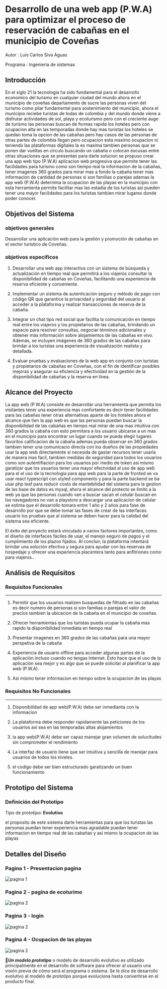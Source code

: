 # Desarrollo de una web app (P.W.A) para optimizar el proceso de reservación de cabañas en el municipio de Coveñas

Autor : Luis Carlos Siva Aguas

Programa : Ingenieria de sistemas

## Introducción
En el siglo 21 la tecnologia ha sido fundamental para el desarrollo economico del turismo en cualquier ciudad del mundo ahora en el municipio de coveñas departamento de sucre las personas viven del turismo como pilar fundamental para sostenimiento del municipio, ahora el municipio reciebe turistas de todas de colombia y del mundo donde viene a disfrutar actividades de sol, playa y ecoturismo pero con el creciente auge de turismo las personas buscan de formas rapida los hoteles pero con ocupacion alta en las temporadas donde hay mas turistas los hoteles se quedan toma la opcion de las cabañas pero hay casos de las personas de otras partes de colombia llegan pero ocupacion esta maximo ocupacion ni teniendo las plataformas digitales la es maxima tambien personas que se ponen dar vueltas en circulo buscando un cabaña o colocan excusas entre otras situaciones que se presentan para darle solucion se propuso crear una app web tipo (P.W.A) aplicacion web progresiva que permite tener las facilidades para turismo como son tiempo real la informacion de la cabañas, tener imagenes 360 grados para mirar mas a fondo la cabaña tener mas informacion de cantidad de personas si son familias o parejas ademas la app web (P.W.A) determina la ocupacion de las playas en la municipio con esta herramienta permite facilitar mas las estadia de los turistas asi pueden tener una mayor facilidades para los turistas tambien mirar lugares donde poder conocer.


## Objetivos del Sistema

### objetivos generales
Desarrollar una aplicación web para la gestión y promoción de cabañas en el sector turístico de Coveñas. 
### objetivos especificos
1. Desarrollar una web app interactiva con un sistema de búsqueda y actualización en tiempo real que permitirá a los viajeros consultar la disponibilidad de cabañas en Coveñas, facilitando una experiencia de reserva eficiente y conveniente.
2. Implementar un sistema de autenticación seguro y método de pago con código QR que garantice la privacidad y seguridad del usuario al acceder a la plataforma y realizar transacciones de reserva de la cabaña.

3. Integrar un chat tipo red social que facilita la comunicación en tiempo real entre los viajeros y los propietarios de las cabañas, brindando un espacio para resolver consultas, negociar términos adicionales y obtener más información sobre alojamientos de las cabañas en vivo. Además, se incluyen imágenes de 360 grados de las cabañas para brindar a los turistas una experiencia de visualización realista y detallada.

4. Evaluar pruebas y evaluaciones de la web app en conjunto con turistas y propietarios de cabañas en Coveñas, con el fin de identificar posibles mejoras y asegurar su eficiencia y efectividad en la gestión de la disponibilidad de cabañas y la reserva en línea.

## Alcance del Proyecto

La app web (P.W.A) consiste en desarrollar una herramienta que permita los visitantes tener una experiencia mas confortante
es decir tener facilidades para las cabañas tener otras alternativas aparte de los hoteles ahora el alcance que tien la app web es 
que las personas puedan buscar la disponibilidad de las cabañas en tiempo real mirar de una mas intuitiva con 360 grados la cabaña
con esto permitara a los usuario ubicarse a un mas en el municipio para encontrar un lugar cuando se pueda elegir lugares favoritos calificacion de la cabaña ademas pueda observar en 360 grados tambien tener una comunicacio  directa con los dueños de las propiedades usar la app web directamente si necesida de gastar recursos tener usarla de manera mas facil, tambien medidas de seguridad para todos los usuarios como son autentifiacion para los usuarios por medio de token asi mismo garatizar que los usuarios tener una mayor efectvidad al uso de app web para el el uso de la tecnologia para app web para la parte de fronted se va usar react typescript con styled components y para la parte backend se ba usar php leaf para reducir costo de mantebilidad del sistema para la gestion de las base de datos es mysql, ahora el alcance del protecto se limito a la web ya que las personas cuando van a buscar sacan el celular buscan en los navegadores no van a playstore a descargar una aplicacion de celular se estima que el desarrollo tomara entre 1 año y 2 años para fase de desarrollo por que se debe tomar las fases de crear de las interfaces usuario los pruebas que al sistema se deben hacer para la calidad del sistema sea eficiente.

El éxito del proyecto estará vinculado a varios factores importantes, como el diseño de interfaces fáciles de usar, el manejo seguro de pagos y el cumplimiento de los plazos fijados. Al concluir, la plataforma intentará brindar una solución efectiva y segura para ayudar con las reservas de hospedaje y ofrecer una experiencia placentera tanto para anfitriones como para viajeros..


## Análisis de Requisitos

### Requisitos Funcionales
---
1. Permitir que los usuarios realizen busquedas de filtrado en las cabañas es decir numero de personas si son familias o parejas el valor
de precios tambien la ubicacion de la cabaña en el municipio de coveñas.

2. Ofrecer herramientas que los turistas pueda ocupar la cabaña mas rapido la disponibilidad inmediata en tiempo real 

3. Presentar imagenes en 360 grados de las cabañas para una mayor perspetiva de la cabaña

4. Experiencia de usuario offline para acceder algunas partes de la aplicación incluso cuando no tengas Internet. Esto hace que el uso de la aplicación sea mejor y
 es algo que se puede solicitar al planificar la app web (P.W.A).

5. Asi mismo tener informacion en tiempo sobre la ocupacion de las playas 

### Requisitos No Funcionales
---
1. Disponibilidad de app web(P.W.A) debe ser inmedianta con la informacion

2. La plataforma debe responder rapidamente las peticiones de los usuarios asi sea en las temporadas altas alojamientos

3. la app web(P.W.A) debe ser capaz manejar gran volumen de solucitudes sin comprometer el rendimiento 

4. La interfaz de usuario tiene que ser intuitiva y sencilla de manejar para usuarios de todos los niveles.

5. el codigo debe ser bien estructurado garatizando un buen funcionamiento

## Prototipo del Sistema

### Definición del Prototipo

Tipo de prototipo: **Evolutivo**

el proposito de este sistema darle herramientas para que los turistas las personas puedan tener experiencia mas agradable puedan tener informacion en tiempo real de las cabañas y asi mismo la ocupacion de las playas

## Detalles del Diseño

### Pagina 1 - Presentacion pagina
![pagina 1](imagenes/Desktop%20-%201%20(3).png)
### Pagina 2 - pagina de ecoturimo
![pagina 2](imagenes/Ecoturismo.png)
### Pagina 3  - login
![pagina 2](imagenes/Login.png)
### Pagina 4 - Ocupacion de las playas
![pagina 2](imagenes/Ocupacion%20Playas.png)



📓***Un modelo prototipo*** o modelo de desarrollo evolutivo es utilizado principalmente en el desarrollo de software para ofrecer al usuario una visión previa de cómo será el programa o sistema. Se le dice de desarrollo evolutivo al modelo de prototipo porque evoluciona hasta convertirse en el producto final.
